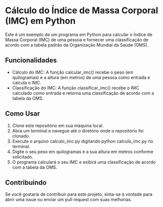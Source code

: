 # Cálculo do Índice de Massa Corporal (IMC) em Python

Este é um exemplo de um programa em Python para calcular o Índice de Massa Corporal (IMC) de uma pessoa e fornecer uma classificação de acordo com a tabela padrão da Organização Mundial da Saúde (OMS).

## Funcionalidades
* Cálculo do IMC: A função calcular_imc() recebe o peso (em quilogramas) e a altura (em metros) de uma pessoa como entrada e calcula o IMC.
* Classificação do IMC: A função classificar_imc() recebe o IMC calculado como entrada e retorna uma classificação de acordo com a tabela da OMS.

## Como Usar
1) Clone este repositório em sua máquina local.
2) Abra um terminal e navegue até o diretório onde o repositório foi clonado.
3) Execute o arquivo calculo_imc.py digitando python calculo_imc.py no terminal.
4) Digite o seu peso em quilogramas e a sua altura em metros conforme solicitado.
5) O programa calculará o seu IMC e exibirá uma classificação de acordo com a tabela da OMS.

## Contribuindo
Se você gostaria de contribuir para este projeto, sinta-se à vontade para abrir uma issue ou enviar um pull request com suas melhorias.